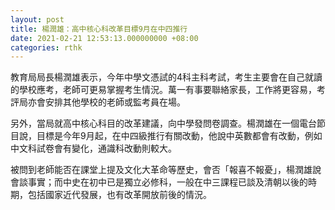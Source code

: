 ```yaml
---
layout: post
title: 楊潤雄：高中核心科改革目標9月在中四推行
date: 2021-02-21 12:53:13.000000000 +08:00
categories: rthk
---
```


教育局局長楊潤雄表示，今年中學文憑試的4科主科考試，考生主要會在自己就讀的學校應考，老師可更易掌握考生情況。萬一有事要聯絡家長，工作將更容易，考評局亦會安排其他學校的老師或監考員在場。

另外，當局就高中核心科目的改革建議，向中學發問卷調查。楊潤雄在一個電台節目說，目標是今年9月起，在中四級推行有關改動，他說中英數都會有改動，例如中文科試卷會有變化，通識科改動則較大。

被問到老師能否在課堂上提及文化大革命等歷史，會否「報喜不報憂」，楊潤雄說會談事實；而中史在初中已是獨立必修科，一般在中三課程已談及清朝以後的時期，包括國家近代發展，也有改革開放前後的情況。
